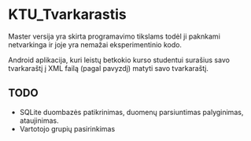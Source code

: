 <h1>KTU_Tvarkarastis</h1>

Master versija yra skirta programavimo tikslams todėl ji paknkami netvarkinga ir joje yra nemažai eksperimentinio kodo.

Android aplikacija, kuri leistų betkokio kurso studentui surašius savo tvarkaraštį į XML failą (pagal pavyzdį)  matyti savo tvarkaraštį.

<h2>TODO</h2>
<ul>
	<li>SQLite duombazės patikrinimas, duomenų parsiuntimas palyginimas, ataujinimas.</li>
	<li>Vartotojo grupių pasirinkimas</li>
</ul>
